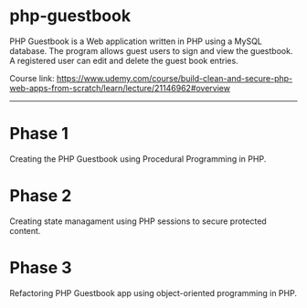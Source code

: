 # php-guestbook
PHP Guestbook is a Web application written in PHP using a MySQL database.  The program allows guest users to sign and view the guestbook.  A registered user can edit and delete the guest book entries.

Course link:  https://www.udemy.com/course/build-clean-and-secure-php-web-apps-from-scratch/learn/lecture/21146962#overview

---
# Phase 1
Creating the PHP Guestbook using Procedural Programming in PHP.

# Phase 2
Creating state managament using PHP sessions to secure protected content.

# Phase 3
Refactoring PHP Guestbook app using object-oriented programming in PHP.
